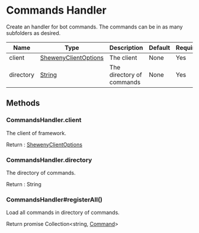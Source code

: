 # Commands Handler

Create an handler for bot commands. The commands can be in as many subfolders as desired.

| Name      | Type                                                                                              | Description               | Default | Required |
| --------- | ------------------------------------------------------------------------------------------------- | ------------------------- | ------- | -------- |
| client    | [ShewenyClientOptions](./SHEWENY-CLIENT.md)                                                       | The client                | None    | Yes      |
| directory | [String](https://developer.mozilla.org/en-US/docs/Web/JavaScript/Reference/Global_Objects/String) | The directory of commands | None    | Yes      |

## Methods

### CommandsHandler.client

The client of framework.

Return : [ShewenyClientOptions](./SHEWENY-CLIENT.md)

### CommandsHandler.directory

The directory of commands.

Return : String

### CommandsHandler#registerAll()

Load all commands in directory of commands.

Return promise Collection\<string, [Command](./COMMAND.md)>
